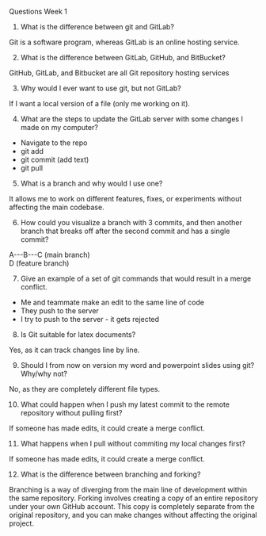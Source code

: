 Questions Week 1

1. What is the difference between git and GitLab?

Git is a software program, whereas GitLab is an online hosting service.

2. What is the difference between GitLab, GitHub, and BitBucket?

GitHub, GitLab, and Bitbucket are all Git repository hosting services

3. Why would I ever want to use git, but not GitLab?

If I want a local version of a file (only me working on it).

4. What are the steps to update the GitLab server with some changes I made on my computer?

- Navigate to the repo
- git add
- git commit (add text)
- git pull

5. What is a branch and why would I use one?

It allows me to work on different features, fixes, or experiments without affecting the main codebase.

6. How could you visualize a branch with 3 commits, and then another branch that breaks off after the second commit and has a single commit?

A---B---C  (main branch)
      \
       D  (feature branch)


7. Give an example of a set of git commands that would result in a merge conflict.

- Me and teammate make an edit to the same line of code
- They push to the server
- I try to push to the server - it gets rejected


8. Is Git suitable for latex documents?

Yes, as it can track changes line by line.

9. Should I from now on version my word and powerpoint slides using git? Why/why not?

No, as they are completely different file types.

10. What could happen when I push my latest commit to the remote repository without pulling first?

If someone has made edits, it could create a merge conflict.

11. What happens when I pull without commiting my local changes first?

If someone has made edits, it could create a merge conflict.

12. What is the difference between branching and forking?

Branching is a way of diverging from the main line of development within the same repository. Forking involves creating a copy of an entire repository under your own GitHub account. This copy is completely separate from the original repository, and you can make changes without affecting the original project.